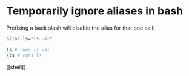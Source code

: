 # Temporarily ignore aliases in bash

Prefixing a back slash will disable the alias for that one call:

```bash
alias ls="ls -al"

ls # runs ls -al
\ls # runs ls
```

[[shell]]